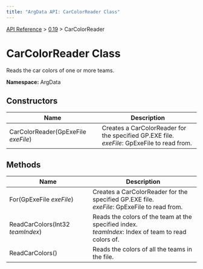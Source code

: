 ```yaml
---
title: "ArgData API: CarColorReader Class"
---
```


[API Reference](/argdata/api) &gt; [0.19](/argdata/api/0.19) &gt; CarColorReader

# CarColorReader Class

Reads the car colors of one or more teams.

**Namespace:** ArgData

## Constructors

<table class="table table-bordered table-striped ">
<thead>
  <tr>
    <th>Name</th>
    <th>Description</th>
  </tr>
</thead>
<tbody>
  <tr>
    <td>CarColorReader(GpExeFile <em>exeFile</em>)</td>
    <td>Creates a CarColorReader for the specified GP.EXE file.<br /><em>exeFile</em>: GpExeFile to read from.<br /></td>
  </tr>
</tbody>
</table>


## Methods

<table class="table table-bordered table-striped ">
<thead>
  <tr>
    <th>Name</th>
    <th>Description</th>
  </tr>
</thead>
<tbody>
  <tr>
    <td>For(GpExeFile <em>exeFile</em>)</td>
    <td>Creates a CarColorReader for the specified GP.EXE file.<br /><em>exeFile</em>: GpExeFile to read from.<br /></td>
  </tr>
  <tr>
    <td>ReadCarColors(Int32 <em>teamIndex</em>)</td>
    <td>Reads the colors of the team at the specified index.<br /><em>teamIndex</em>: Index of team to read colors of.<br /></td>
  </tr>
  <tr>
    <td>ReadCarColors()</td>
    <td>Reads the colors of all the teams in the file.</td>
  </tr>
</tbody>
</table>


